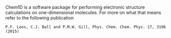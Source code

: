 
Chem1D is a software package for performing electronic structure calculations on one-dimensional molecules. For more on what that means refer to the following publication

    P.F. Loos, C.J. Ball and P.M.W. Gill, Phys. Chem. Chem. Phys. 17, 3196 (2015)

